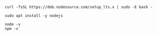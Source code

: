 `curl -fsSL https://deb.nodesource.com/setup_lts.x | sudo -E bash -`

`sudo apt install -y nodejs`

```shell
node -v
npm -v`
